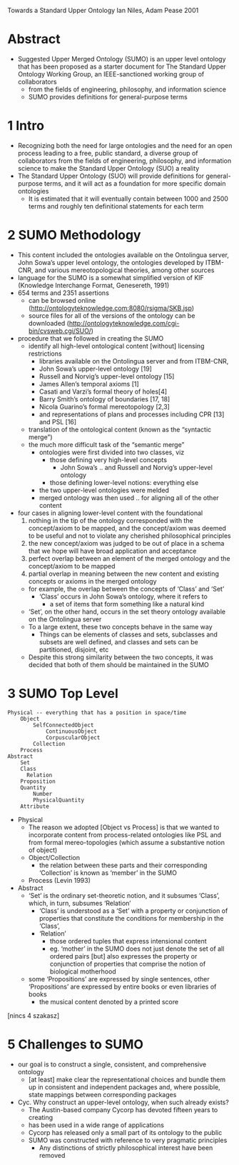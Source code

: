 Towards a Standard Upper Ontology
Ian Niles, Adam Pease
2001

# Abstract

* Suggested Upper Merged Ontology (SUMO) is an upper level ontology that has
  been proposed as a starter document for The Standard Upper Ontology Working
  Group, an IEEE-sanctioned working group of collaborators
  * from the fields of engineering, philosophy, and information science
  * SUMO provides definitions for general-purpose terms

# 1 Intro

* Recognizing both the need for large ontologies and the need for an open
  process leading to a free, public standard,
  a diverse group of collaborators from the fields of engineering, philosophy,
  and information science to make the Standard Upper Ontology (SUO) a reality
* The Standard Upper Ontology (SUO) will provide definitions for
  general-purpose terms, and it will act as a foundation for more specific
  domain ontologies
  * It is estimated that it will eventually contain between 1000 and 2500 terms
    and roughly ten definitional statements for each term

# 2 SUMO Methodology

* This content included the ontologies available on the Ontolingua server, John
  Sowa’s upper level ontology, the ontologies developed by ITBM-CNR, and
  various mereotopological theories, among other sources
* language for the SUMO is a somewhat simplified version of KIF
  (Knowledge Interchange Format, Genesereth, 1991)
* 654 terms and 2351 assertions
  * can be browsed online (http://ontologyteknowledge.com:8080/rsigma/SKB.jsp)
  * source files for all of the versions of the ontology can be downloaded
    (http://ontologyteknowledge.com/cgi-bin/cvsweb.cgi/SUO/)
* procedure that we followed in creating the SUMO
  * identify all high-level ontological content [without] licensing restrictions
    * libraries available on the Ontolingua server and from ITBM-CNR,
    * John Sowa’s upper-level ontology [19]
    * Russell and Norvig’s upper-level ontology [15]
    * James Allen’s temporal axioms [1]
    * Casati and Varzi’s formal theory of holes[4]
    * Barry Smith’s ontology of boundaries [17, 18]
    * Nicola Guarino’s formal mereotopology [2,3]
    * and representations of plans and processes including CPR [13] and PSL [16]
  * translation of the ontological content (known as the “syntactic merge”)
  * the much more difficult task of the “semantic merge”
    * ontologies were first divided into two classes, viz
      * those defining very high-level concepts
        * John Sowa’s .. and Russell and Norvig’s upper-level ontology
      * those defining lower-level notions: everything else
    * the two upper-level ontologies were melded
    * merged ontology was then used .. for aligning all of the other content
* four cases in aligning lower-level content with the foundational
  1. nothing in the tip of the ontology corresponded with the concept/axiom to
     be mapped, and the concept/axiom was deemed to be useful and not to violate
     any cherished philosophical principles
  1. the new concept/axiom was judged to be out of place in a schema that we
     hope will have broad application and acceptance
  1. perfect overlap between an element of the merged ontology and the
     concept/axiom to be mapped
  1. partial overlap in meaning between the new content and existing concepts or
     axioms in the merged ontology
    * for example, the overlap between the concepts of ‘Class’ and ‘Set’
      * ‘Class’ occurs in John Sowa’s ontology, where it refers to 
        * a set of items that form something like a natural kind
    * ‘Set’, on the other hand, occurs in the set theory ontology 
      available on the Ontolingua server
    * To a large extent, these two concepts behave in the same way
      * Things can be elements of classes and sets, subclasses and subsets are
        well defined, and classes and sets can be partitioned, disjoint, etc
    * Despite this strong similarity between the two concepts, it was decided
      that both of them should be maintained in the SUMO

# 3 SUMO Top Level

```
Physical -- everything that has a position in space/time
	Object
		SelfConnectedObject
			ContinuousObject
			CorpuscularObject
		Collection
	Process
Abstract
	Set
    Class
      Relation
	Proposition
	Quantity
		Number
		PhysicalQuantity
	Attribute
```
* Physical
  * The reason we adopted [Object vs Process] is that we wanted to incorporate
    content from process-related ontologies like PSL and from formal
    mereo-topologies (which assume a substantive notion of object)
  * Object/Collection
    * the relation between these parts and their corresponding ‘Collection’ is
      known as ‘member’ in the SUMO
  * Process (Levin 1993)
* Abstract
  * ‘Set’ is the ordinary set-theoretic notion, and it subsumes ‘Class’,
    which, in turn, subsumes ‘Relation’
    * ‘Class’ is understood as a ‘Set’ with a property or conjunction of
      properties that constitute the conditions for membership in the ‘Class’,
    * ‘Relation’
      * those ordered tuples that express intensional content
      * eg. ‘mother’ in the SUMO does not just denote the set of all ordered
        pairs [but] also expresses the property or conjunction of properties
        that comprise the notion of biological motherhood
  * some ‘Propositions’ are expressed by single sentences, other ‘Propositions’
    are expressed by entire books or even libraries of books
    * the musical content denoted by a printed score

[nincs 4 szakasz]

# 5 Challenges to SUMO

* our goal is to construct a single, consistent, and comprehensive ontology
  * [at least] make clear the representational choices and bundle them up in
    consistent and independent packages and, where possible, state mappings
    between corresponding packages
* Cyc. Why construct an upper-level ontology, when such already exists?
  * The Austin-based company Cycorp has devoted fifteen years to creating
  * has been used in a wide range of applications
  * Cycorp has released only a small part of its ontology to the public
  * SUMO was constructed with reference to very pragmatic principles 
    * Any distinctions of strictly philosophical interest have been removed
